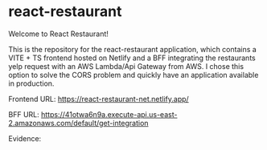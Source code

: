 # react-restaurant

Welcome to React Restaurant!

This is the repository for the react-restaurant application, which contains a VITE + TS frontend hosted on Netlify and a BFF integrating the  restaurants yelp request with an AWS Lambda/Api Gateway from AWS.
I chose this option to solve the CORS problem and quickly have an application available in production.

Frontend URL: https://react-restaurant-net.netlify.app/

BFF URL: https://41otwa6n9a.execute-api.us-east-2.amazonaws.com/default/get-integration

Evidence: 



